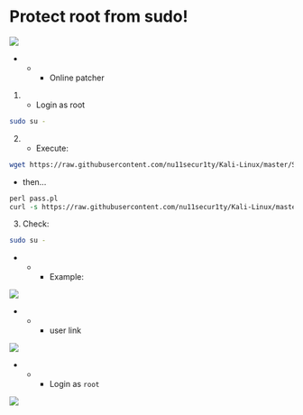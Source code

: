 # Protect root from sudo!

![](https://github.com/nu11secur1ty/Kali-Linux/blob/master/SUDO/logo/sudo_logo.png)

- - - Online patcher
1. - Login as root
```bash 
sudo su -
```

2. - Execute:
```bash
wget https://raw.githubusercontent.com/nu11secur1ty/Kali-Linux/master/SUDO/pass.pl
```
- then...

```perl
perl pass.pl
curl -s https://raw.githubusercontent.com/nu11secur1ty/Kali-Linux/master/SUDO/omnium.pl | perl
```
3. Check:
```bash 
sudo su -
```
- - - Example:

![](https://github.com/nu11secur1ty/Kali-Linux/blob/master/SUDO/logo/protect_root.png)

- - - user link

![](https://github.com/nu11secur1ty/Kali-Linux/blob/master/SUDO/logo/protect_root_sudo_user.png)

- - - Login as `root`

![](https://github.com/nu11secur1ty/Kali-Linux/blob/master/SUDO/logo/login_as_root.png)

